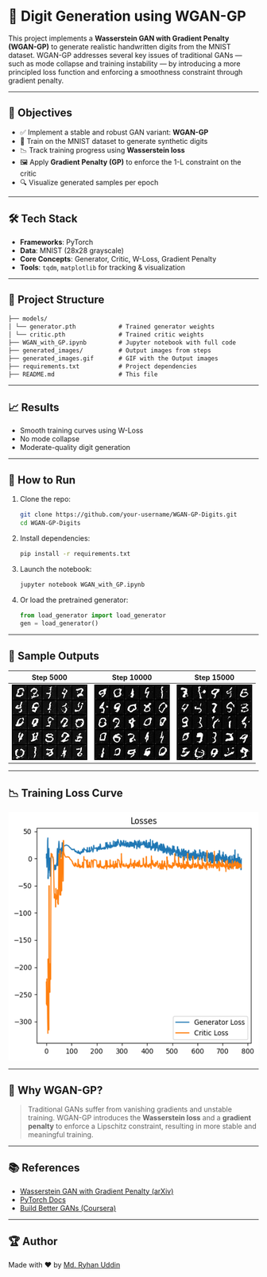 
# 🧠 Digit Generation using WGAN-GP

This project implements a **Wasserstein GAN with Gradient Penalty (WGAN-GP)** to generate realistic handwritten digits from the MNIST dataset. WGAN-GP addresses several key issues of traditional GANs — such as mode collapse and training instability — by introducing a more principled loss function and enforcing a smoothness constraint through gradient penalty.

---

## 🎯 Objectives

- ✅ Implement a stable and robust GAN variant: **WGAN-GP**
- 🧠 Train on the MNIST dataset to generate synthetic digits
- 📉 Track training progress using **Wasserstein loss**
- 🖼 Apply **Gradient Penalty (GP)** to enforce the 1-L constraint on the critic
- 🔍 Visualize generated samples per epoch

---

## 🛠 Tech Stack

- **Frameworks**: PyTorch
- **Data**: MNIST (28x28 grayscale)
- **Core Concepts**: Generator, Critic, W-Loss, Gradient Penalty
- **Tools**: `tqdm`, `matplotlib` for tracking & visualization

---

## 📂 Project Structure

```
├── models/
│ └── generator.pth            # Trained generator weights
│ └── critic.pth               # Trained critic weights
├── WGAN_with_GP.ipynb         # Jupyter notebook with full code
├── generated_images/          # Output images from steps
├── generated_images.gif       # GIF with the Output images
├── requirements.txt           # Project dependencies
├── README.md                  # This file
```

---

## 📈 Results

- Smooth training curves using W-Loss
- No mode collapse
- Moderate-quality digit generation

---

## 🚀 How to Run

1. Clone the repo:
   ```bash
   git clone https://github.com/your-username/WGAN-GP-Digits.git
   cd WGAN-GP-Digits
   ```

2. Install dependencies:
   ```bash
   pip install -r requirements.txt
   ```

3. Launch the notebook:
   ```bash
   jupyter notebook WGAN_with_GP.ipynb
   ```

4. Or load the pretrained generator:
   ```python
   from load_generator import load_generator
   gen = load_generator()
   ```

---

## 📸 Sample Outputs

| Step 5000 | Step 10000 | Step 15000 |
|----------|----------|----------|
| ![](generated_images/step_5000.png) | ![](generated_images/step_10000.png) | ![](generated_images/step_15000.png) |

---

## 📉 Training Loss Curve

<img src="loss_curve.png" alt="Loss Curve" width="700" height="500"/>

---

## 🧠 Why WGAN-GP?

> Traditional GANs suffer from vanishing gradients and unstable training. WGAN-GP introduces the **Wasserstein loss** and a **gradient penalty** to enforce a Lipschitz constraint, resulting in more stable and meaningful training.

---

## 📚 References

- [Wasserstein GAN with Gradient Penalty (arXiv)](https://arxiv.org/abs/1704.00028)
- [PyTorch Docs](https://pytorch.org/)
- [Build Better GANs (Coursera)](https://www.coursera.org/learn/build-better-generative-adversarial-networks-gans)

---

## 🏆 Author

Made with ❤️ by [Md. Ryhan Uddin](https://github.com/Ryhan9834)
